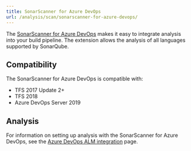 ```yaml
---
title: SonarScanner for Azure DevOps
url: /analysis/scan/sonarscanner-for-azure-devops/
---
```


<update-center updatecenterkey="scannerazure"></update-center>

The [SonarScanner for Azure DevOps](https://marketplace.visualstudio.com/items?itemName=SonarSource.sonarqube) makes it easy to integrate analysis into your build pipeline. The extension allows the analysis of all languages supported by SonarQube.

## Compatibility
The SonarScanner for Azure DevOps is compatible with:
* TFS 2017 Update 2+
* TFS 2018
* Azure DevOps Server 2019

## Analysis
For information on setting up analysis with the SonarScanner for Azure DevOps, see the [Azure DevOps ALM integration](/analysis/azuredevops-integration/) page.
